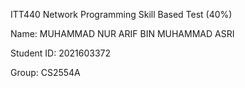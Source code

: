 ITT440 Network Programming
Skill Based Test (40%)

Name: MUHAMMAD NUR ARIF BIN MUHAMMAD ASRI

Student ID: 2021603372

Group: CS2554A
